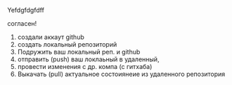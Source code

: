 Yefdgfdgfdff

согласен!
1. создали аккаут github
2. создать локальный репозиторий
3. Подружить ваш локальный реп. и github
4. отправить (push) ваш локлаьный в удаленный, 
5. провести изменения с др. компа (с гитхаба)
6. Выкачать (pull) актуальное состоиянеие из удаленного репозитория